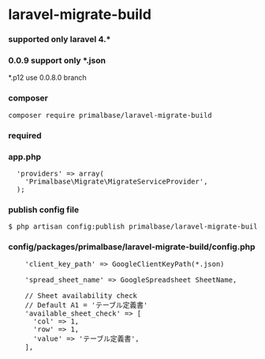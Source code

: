 # laravel-migrate-build

### supported only laravel 4.* 

### 0.0.9 support only *.json

*.p12 use 0.0.8.0 branch

### composer
<pre>
composer require primalbase/laravel-migrate-build
</pre>

### required 

### app.php
<pre>
  'providers' => array(
    'Primalbase\Migrate\MigrateServiceProvider',
  );
</pre>


### publish config file
<pre>
$ php artisan config:publish primalbase/laravel-migrate-build
</pre>

### config/packages/primalbase/laravel-migrate-build/config.php
<pre>
    'client_key_path' => GoogleClientKeyPath(*.json)

    'spread_sheet_name' => GoogleSpreadsheet SheetName,

    // Sheet availability check
    // Default A1 = 'テーブル定義書'
    'available_sheet_check' => [
      'col' => 1,
      'row' => 1,
      'value' => 'テーブル定義書',
    ],
</pre>

